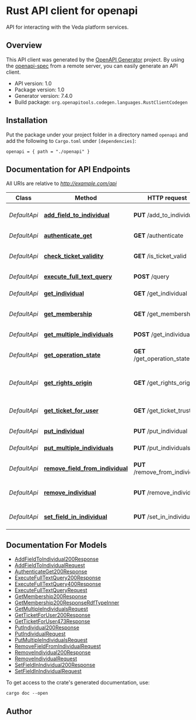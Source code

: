 # Rust API client for openapi

API for interacting with the Veda platform services.


## Overview

This API client was generated by the [OpenAPI Generator](https://openapi-generator.tech) project.  By using the [openapi-spec](https://openapis.org) from a remote server, you can easily generate an API client.

- API version: 1.0
- Package version: 1.0
- Generator version: 7.4.0
- Build package: `org.openapitools.codegen.languages.RustClientCodegen`

## Installation

Put the package under your project folder in a directory named `openapi` and add the following to `Cargo.toml` under `[dependencies]`:

```
openapi = { path = "./openapi" }
```

## Documentation for API Endpoints

All URIs are relative to *http://example.com/api*

Class | Method | HTTP request | Description
------------ | ------------- | ------------- | -------------
*DefaultApi* | [**add_field_to_individual**](docs/DefaultApi.md#add_field_to_individual) | **PUT** /add_to_individual | Add Field into Individual
*DefaultApi* | [**authenticate_get**](docs/DefaultApi.md#authenticate_get) | **GET** /authenticate | Authenticate User
*DefaultApi* | [**check_ticket_validity**](docs/DefaultApi.md#check_ticket_validity) | **GET** /is_ticket_valid | Check Ticket Validity
*DefaultApi* | [**execute_full_text_query**](docs/DefaultApi.md#execute_full_text_query) | **POST** /query | Execute Full Text Query
*DefaultApi* | [**get_individual**](docs/DefaultApi.md#get_individual) | **GET** /get_individual | Get One Individual
*DefaultApi* | [**get_membership**](docs/DefaultApi.md#get_membership) | **GET** /get_membership | Get Membership of URI
*DefaultApi* | [**get_multiple_individuals**](docs/DefaultApi.md#get_multiple_individuals) | **POST** /get_individuals | Get More Individuals
*DefaultApi* | [**get_operation_state**](docs/DefaultApi.md#get_operation_state) | **GET** /get_operation_state | Get Operation State
*DefaultApi* | [**get_rights_origin**](docs/DefaultApi.md#get_rights_origin) | **GET** /get_rights_origin | Get Origin of Access Rights on URI
*DefaultApi* | [**get_ticket_for_user**](docs/DefaultApi.md#get_ticket_for_user) | **GET** /get_ticket_trusted | Get Ticket for Another User
*DefaultApi* | [**put_individual**](docs/DefaultApi.md#put_individual) | **PUT** /put_individual | Put One Individual
*DefaultApi* | [**put_multiple_individuals**](docs/DefaultApi.md#put_multiple_individuals) | **PUT** /put_individuals | Put More Individuals
*DefaultApi* | [**remove_field_from_individual**](docs/DefaultApi.md#remove_field_from_individual) | **PUT** /remove_from_individual | Remove Field from Individual
*DefaultApi* | [**remove_individual**](docs/DefaultApi.md#remove_individual) | **PUT** /remove_individual | Remove One Individual
*DefaultApi* | [**set_field_in_individual**](docs/DefaultApi.md#set_field_in_individual) | **PUT** /set_in_individual | Set Field into Individual


## Documentation For Models

 - [AddFieldToIndividual200Response](docs/AddFieldToIndividual200Response.md)
 - [AddFieldToIndividualRequest](docs/AddFieldToIndividualRequest.md)
 - [AuthenticateGet200Response](docs/AuthenticateGet200Response.md)
 - [ExecuteFullTextQuery200Response](docs/ExecuteFullTextQuery200Response.md)
 - [ExecuteFullTextQuery400Response](docs/ExecuteFullTextQuery400Response.md)
 - [ExecuteFullTextQueryRequest](docs/ExecuteFullTextQueryRequest.md)
 - [GetMembership200Response](docs/GetMembership200Response.md)
 - [GetMembership200ResponseRdfTypeInner](docs/GetMembership200ResponseRdfTypeInner.md)
 - [GetMultipleIndividualsRequest](docs/GetMultipleIndividualsRequest.md)
 - [GetTicketForUser200Response](docs/GetTicketForUser200Response.md)
 - [GetTicketForUser473Response](docs/GetTicketForUser473Response.md)
 - [PutIndividual200Response](docs/PutIndividual200Response.md)
 - [PutIndividualRequest](docs/PutIndividualRequest.md)
 - [PutMultipleIndividualsRequest](docs/PutMultipleIndividualsRequest.md)
 - [RemoveFieldFromIndividualRequest](docs/RemoveFieldFromIndividualRequest.md)
 - [RemoveIndividual200Response](docs/RemoveIndividual200Response.md)
 - [RemoveIndividualRequest](docs/RemoveIndividualRequest.md)
 - [SetFieldInIndividual200Response](docs/SetFieldInIndividual200Response.md)
 - [SetFieldInIndividualRequest](docs/SetFieldInIndividualRequest.md)


To get access to the crate's generated documentation, use:

```
cargo doc --open
```

## Author



